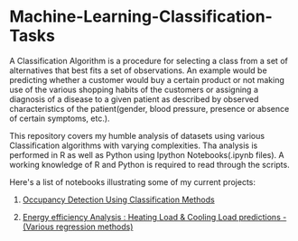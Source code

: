 # Machine-Learning-Classification-Tasks

A Classification Algorithm is a procedure for selecting a class from a set of alternatives that best fits a set of observations. An example would be predicting whether a customer would buy a certain product or not making use of the various shopping habits of the customers or assigning a diagnosis of a disease to a given patient as described by observed characteristics of the patient(gender, blood pressure, presence or absence of certain symptoms, etc.).

This repository covers my humble analysis of datasets using various Classification algorithms with varying complexities. Tha analysis is performed in R as well as Python using Ipython Notebooks(.ipynb files). A working knowledge of R and Python is required to read through the scripts. 

Here's a list of notebooks illustrating some of my current projects:


1.  [Occupancy Detection Using Classification Methods](http://nbviewer.jupyter.org/github/sinju-pau/Machine-Learning-Classification-Tasks/blob/master/Occupancydetector.ipynb)

2.  [Energy efficiency Analysis : Heating Load & Cooling Load predictions -(Various regression methods)](http://nbviewer.jupyter.org/github/sinju-pau/Machine-Learning-Regression-Methods/blob/master/Energyefficiency.ipynb)
